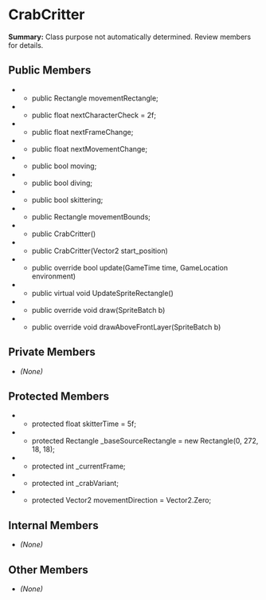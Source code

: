 # CrabCritter

**Summary:** Class purpose not automatically determined. Review members for details.

## Public Members
- - public Rectangle movementRectangle;
- - public float nextCharacterCheck = 2f;
- - public float nextFrameChange;
- - public float nextMovementChange;
- - public bool moving;
- - public bool diving;
- - public bool skittering;
- - public Rectangle movementBounds;
- - public CrabCritter()
- - public CrabCritter(Vector2 start_position)
- - public override bool update(GameTime time, GameLocation environment)
- - public virtual void UpdateSpriteRectangle()
- - public override void draw(SpriteBatch b)
- - public override void drawAboveFrontLayer(SpriteBatch b)

## Private Members
- *(None)*

## Protected Members
- - protected float skitterTime = 5f;
- - protected Rectangle _baseSourceRectangle = new Rectangle(0, 272, 18, 18);
- - protected int _currentFrame;
- - protected int _crabVariant;
- - protected Vector2 movementDirection = Vector2.Zero;

## Internal Members
- *(None)*

## Other Members
- *(None)*
